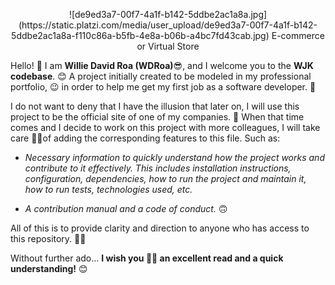 <p align="center">
  ![de9ed3a7-00f7-4a1f-b142-5ddbe2ac1a8a.jpg](https://static.platzi.com/media/user_upload/de9ed3a7-00f7-4a1f-b142-5ddbe2ac1a8a-f110c86a-b5fb-4e8a-b06b-a4bc7fd43cab.jpg)
E-commerce or Virtual Store
</p>

Hello! 🙂 I am **Willie David Roa (WDRoa)**😎, and I welcome you to the **WJK codebase**. 😊 A project initially created to be modeled in my professional portfolio, 😉 in order to help me get my first job as a software developer. 🙈

I do not want to deny that I have the illusion that later on, I will use this project to be the official site of one of my companies. 🙈 When that time comes and I decide to work on this project with more colleagues, I will take care 👌🏼of adding the corresponding features to this file. Such as:

- *Necessary information to quickly understand how the project works and contribute to it effectively. This includes installation instructions, configuration, dependencies, how to run the project and maintain it, how to run tests, technologies used, etc.*

- *A contribution manual and a code of conduct.* 🙃

All of this is to provide clarity and direction to anyone who has access to this repository. 👌🏼

Without further ado… **I wish you 🙏🏼 an excellent read and a quick understanding!** 😊

